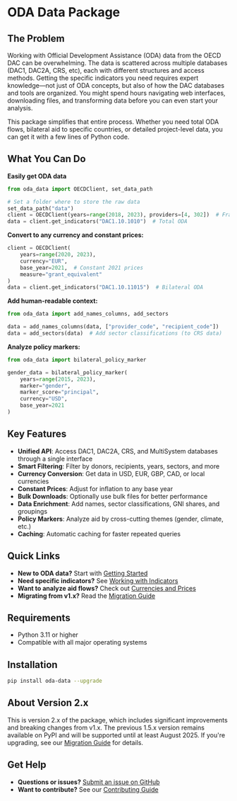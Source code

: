 # ODA Data Package

## The Problem

Working with Official Development Assistance (ODA) data from the OECD DAC can be overwhelming. The data is scattered across multiple databases (DAC1, DAC2A, CRS, etc), each with different structures and access methods. Getting the specific indicators you need requires expert knowledge—not just of ODA concepts, but also of how the DAC databases and tools are organized. You might spend hours navigating web interfaces, downloading files, and transforming data before you can even start your analysis.

This package simplifies that entire process. Whether you need total ODA flows, bilateral aid to specific countries, or detailed project-level data, you can get it with a few lines of Python code.

## What You Can Do

**Easily get ODA data**

```python
from oda_data import OECDClient, set_data_path

# Set a folder where to store the raw data
set_data_path("data")
client = OECDClient(years=range(2018, 2023), providers=[4, 302])  # France and USA
data = client.get_indicators("DAC1.10.1010")  # Total ODA
```

**Convert to any currency and constant prices:**

```python
client = OECDClient(
    years=range(2020, 2023),
    currency="EUR",
    base_year=2021,  # Constant 2021 prices
    measure="grant_equivalent"
)
data = client.get_indicators("DAC1.10.11015")  # Bilateral ODA
```

**Add human-readable context:**

```python
from oda_data import add_names_columns, add_sectors

data = add_names_columns(data, ["provider_code", "recipient_code"])
data = add_sectors(data)  # Add sector classifications (to CRS data)
```

**Analyze policy markers:**

```python
from oda_data import bilateral_policy_marker

gender_data = bilateral_policy_marker(
    years=range(2015, 2023),
    marker="gender",
    marker_score="principal",
    currency="USD",
    base_year=2021
)
```

## Key Features

- **Unified API**: Access DAC1, DAC2A, CRS, and MultiSystem databases through a single interface
- **Smart Filtering**: Filter by donors, recipients, years, sectors, and more
- **Currency Conversion**: Get data in USD, EUR, GBP, CAD, or local currencies
- **Constant Prices**: Adjust for inflation to any base year
- **Bulk Downloads**: Optionally use bulk files for better performance
- **Data Enrichment**: Add names, sector classifications, GNI shares, and groupings
- **Policy Markers**: Analyze aid by cross-cutting themes (gender, climate, etc.)
- **Caching**: Automatic caching for faster repeated queries

## Quick Links

- **New to ODA data?** Start with [Getting Started](getting-started.md)
- **Need specific indicators?** See [Working with Indicators](oecd-client.md)
- **Want to analyze aid flows?** Check out [Currencies and Prices](currencies-prices.md)
- **Migrating from v1.x?** Read the [Migration Guide](migration.md)

## Requirements

- Python 3.11 or higher
- Compatible with all major operating systems

## Installation

```bash
pip install oda-data --upgrade
```

## About Version 2.x

This is version 2.x of the package, which includes significant improvements and breaking changes from v1.x. The previous 1.5.x version remains available on PyPI and will be supported until at least August 2025. If you're upgrading, see our [Migration Guide](migration.md) for details.

## Get Help

- **Questions or issues?** [Submit an issue on GitHub](https://github.com/ONEcampaign/oda_data_package/issues)
- **Want to contribute?** See our [Contributing Guide](contributing.md)

